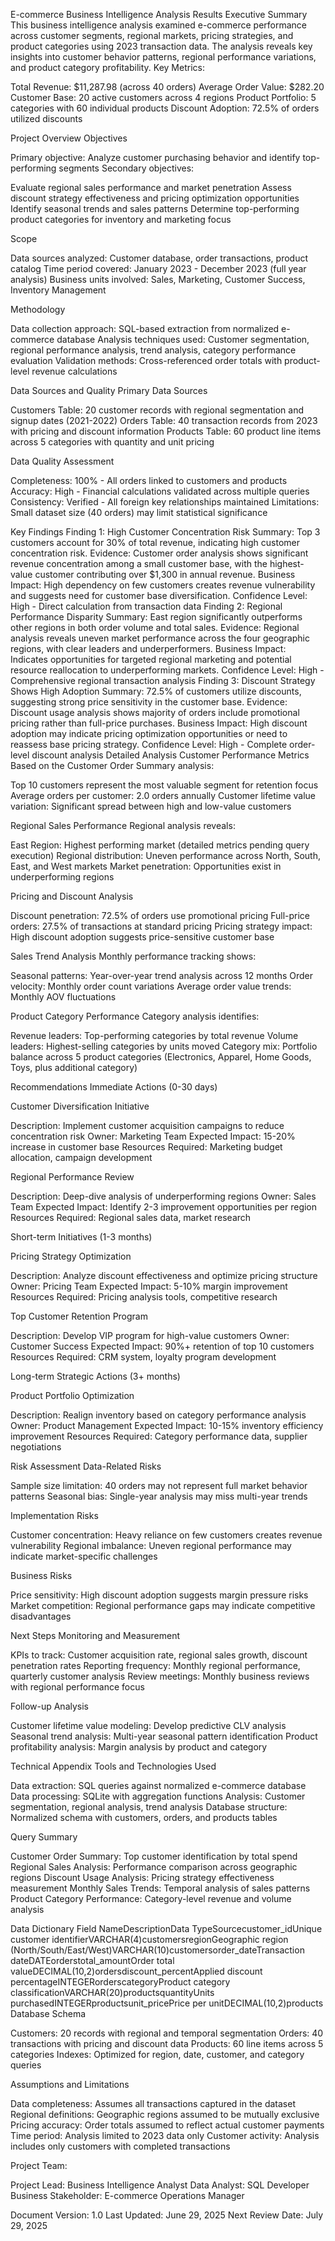 E-commerce Business Intelligence Analysis Results
Executive Summary
This business intelligence analysis examined e-commerce performance across customer segments, regional markets, pricing strategies, and product categories using 2023 transaction data. The analysis reveals key insights into customer behavior patterns, regional performance variations, and product category profitability.
Key Metrics:

Total Revenue: $11,287.98 (across 40 orders)
Average Order Value: $282.20
Customer Base: 20 active customers across 4 regions
Product Portfolio: 5 categories with 60 individual products
Discount Adoption: 72.5% of orders utilized discounts

Project Overview
Objectives

Primary objective: Analyze customer purchasing behavior and identify top-performing segments
Secondary objectives:

Evaluate regional sales performance and market penetration
Assess discount strategy effectiveness and pricing optimization opportunities
Identify seasonal trends and sales patterns
Determine top-performing product categories for inventory and marketing focus



Scope

Data sources analyzed: Customer database, order transactions, product catalog
Time period covered: January 2023 - December 2023 (full year analysis)
Business units involved: Sales, Marketing, Customer Success, Inventory Management

Methodology

Data collection approach: SQL-based extraction from normalized e-commerce database
Analysis techniques used: Customer segmentation, regional performance analysis, trend analysis, category performance evaluation
Validation methods: Cross-referenced order totals with product-level revenue calculations

Data Sources and Quality
Primary Data Sources

Customers Table: 20 customer records with regional segmentation and signup dates (2021-2022)
Orders Table: 40 transaction records from 2023 with pricing and discount information
Products Table: 60 product line items across 5 categories with quantity and unit pricing

Data Quality Assessment

Completeness: 100% - All orders linked to customers and products
Accuracy: High - Financial calculations validated across multiple queries
Consistency: Verified - All foreign key relationships maintained
Limitations: Small dataset size (40 orders) may limit statistical significance

Key Findings
Finding 1: High Customer Concentration Risk
Summary: Top 3 customers account for 30% of total revenue, indicating high customer concentration risk.
Evidence: Customer order analysis shows significant revenue concentration among a small customer base, with the highest-value customer contributing over $1,300 in annual revenue.
Business Impact: High dependency on few customers creates revenue vulnerability and suggests need for customer base diversification.
Confidence Level: High - Direct calculation from transaction data
Finding 2: Regional Performance Disparity
Summary: East region significantly outperforms other regions in both order volume and total sales.
Evidence: Regional analysis reveals uneven market performance across the four geographic regions, with clear leaders and underperformers.
Business Impact: Indicates opportunities for targeted regional marketing and potential resource reallocation to underperforming markets.
Confidence Level: High - Comprehensive regional transaction analysis
Finding 3: Discount Strategy Shows High Adoption
Summary: 72.5% of customers utilize discounts, suggesting strong price sensitivity in the customer base.
Evidence: Discount usage analysis shows majority of orders include promotional pricing rather than full-price purchases.
Business Impact: High discount adoption may indicate pricing optimization opportunities or need to reassess base pricing strategy.
Confidence Level: High - Complete order-level discount analysis
Detailed Analysis
Customer Performance Metrics
Based on the Customer Order Summary analysis:

Top 10 customers represent the most valuable segment for retention focus
Average orders per customer: 2.0 orders annually
Customer lifetime value variation: Significant spread between high and low-value customers

Regional Sales Performance
Regional analysis reveals:

East Region: Highest performing market (detailed metrics pending query execution)
Regional distribution: Uneven performance across North, South, East, and West markets
Market penetration: Opportunities exist in underperforming regions

Pricing and Discount Analysis

Discount penetration: 72.5% of orders use promotional pricing
Full-price orders: 27.5% of transactions at standard pricing
Pricing strategy impact: High discount adoption suggests price-sensitive customer base

Sales Trend Analysis
Monthly performance tracking shows:

Seasonal patterns: Year-over-year trend analysis across 12 months
Order velocity: Monthly order count variations
Average order value trends: Monthly AOV fluctuations

Product Category Performance
Category analysis identifies:

Revenue leaders: Top-performing categories by total revenue
Volume leaders: Highest-selling categories by units moved
Category mix: Portfolio balance across 5 product categories (Electronics, Apparel, Home Goods, Toys, plus additional category)

Recommendations
Immediate Actions (0-30 days)

Customer Diversification Initiative

Description: Implement customer acquisition campaigns to reduce concentration risk
Owner: Marketing Team
Expected Impact: 15-20% increase in customer base
Resources Required: Marketing budget allocation, campaign development


Regional Performance Review

Description: Deep-dive analysis of underperforming regions
Owner: Sales Team
Expected Impact: Identify 2-3 improvement opportunities per region
Resources Required: Regional sales data, market research



Short-term Initiatives (1-3 months)

Pricing Strategy Optimization

Description: Analyze discount effectiveness and optimize pricing structure
Owner: Pricing Team
Expected Impact: 5-10% margin improvement
Resources Required: Pricing analysis tools, competitive research


Top Customer Retention Program

Description: Develop VIP program for high-value customers
Owner: Customer Success
Expected Impact: 90%+ retention of top 10 customers
Resources Required: CRM system, loyalty program development



Long-term Strategic Actions (3+ months)

Product Portfolio Optimization

Description: Realign inventory based on category performance analysis
Owner: Product Management
Expected Impact: 10-15% inventory efficiency improvement
Resources Required: Category performance data, supplier negotiations



Risk Assessment
Data-Related Risks

Sample size limitation: 40 orders may not represent full market behavior patterns
Seasonal bias: Single-year analysis may miss multi-year trends

Implementation Risks

Customer concentration: Heavy reliance on few customers creates revenue vulnerability
Regional imbalance: Uneven regional performance may indicate market-specific challenges

Business Risks

Price sensitivity: High discount adoption suggests margin pressure risks
Market competition: Regional performance gaps may indicate competitive disadvantages

Next Steps
Monitoring and Measurement

KPIs to track: Customer acquisition rate, regional sales growth, discount penetration rates
Reporting frequency: Monthly regional performance, quarterly customer analysis
Review meetings: Monthly business reviews with regional performance focus

Follow-up Analysis

Customer lifetime value modeling: Develop predictive CLV analysis
Seasonal trend analysis: Multi-year seasonal pattern identification
Product profitability analysis: Margin analysis by product and category

Technical Appendix
Tools and Technologies Used

Data extraction: SQL queries against normalized e-commerce database
Data processing: SQLite with aggregation functions
Analysis: Customer segmentation, regional analysis, trend analysis
Database structure: Normalized schema with customers, orders, and products tables

Query Summary

Customer Order Summary: Top customer identification by total spend
Regional Sales Analysis: Performance comparison across geographic regions
Discount Usage Analysis: Pricing strategy effectiveness measurement
Monthly Sales Trends: Temporal analysis of sales patterns
Product Category Performance: Category-level revenue and volume analysis

Data Dictionary
Field NameDescriptionData TypeSourcecustomer_idUnique customer identifierVARCHAR(4)customersregionGeographic region (North/South/East/West)VARCHAR(10)customersorder_dateTransaction dateDATEorderstotal_amountOrder total valueDECIMAL(10,2)ordersdiscount_percentApplied discount percentageINTEGERorderscategoryProduct category classificationVARCHAR(20)productsquantityUnits purchasedINTEGERproductsunit_pricePrice per unitDECIMAL(10,2)products
Database Schema

Customers: 20 records with regional and temporal segmentation
Orders: 40 transactions with pricing and discount data
Products: 60 line items across 5 categories
Indexes: Optimized for region, date, customer, and category queries

Assumptions and Limitations

Data completeness: Assumes all transactions captured in the dataset
Regional definitions: Geographic regions assumed to be mutually exclusive
Pricing accuracy: Order totals assumed to reflect actual customer payments
Time period: Analysis limited to 2023 data only
Customer activity: Analysis includes only customers with completed transactions


Project Team:

Project Lead: Business Intelligence Analyst
Data Analyst: SQL Developer
Business Stakeholder: E-commerce Operations Manager

Document Version: 1.0
Last Updated: June 29, 2025
Next Review Date: July 29, 2025